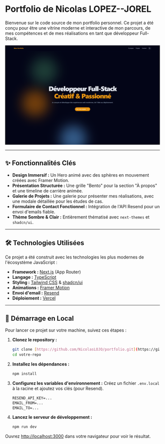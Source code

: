 # Portfolio de Nicolas LOPEZ--JOREL

Bienvenue sur le code source de mon portfolio personnel. Ce projet a été conçu pour être une vitrine moderne et interactive de mon parcours, de mes compétences et de mes réalisations en tant que développeur Full-Stack.

![Aperçu du portfolio](public/portfolio.png)

---

## ✨ Fonctionnalités Clés

- **Design Immersif :** Un Hero animé avec des sphères en mouvement créées avec Framer Motion.
- **Présentation Structurée :** Une grille "Bento" pour la section "À propos" et une timeline de carrière animée.
- **Galerie de Projets :** Une galerie pour présenter mes réalisations, avec une modale détaillée pour les études de cas.
- **Formulaire de Contact Fonctionnel :** Intégration de l'API Resend pour un envoi d'emails fiable.
- **Thème Sombre & Clair :** Entièrement thématisé avec `next-themes` et `shadcn/ui`.

---

## 🛠️ Technologies Utilisées

Ce projet a été construit avec les technologies les plus modernes de l'écosystème JavaScript :

- **Framework :** [Next.js](https://nextjs.org/) (App Router)
- **Langage :** [TypeScript](https://www.typescriptlang.org/)
- **Styling :** [Tailwind CSS](https://tailwindcss.com/) & [shadcn/ui](https://ui.shadcn.com/)
- **Animations :** [Framer Motion](https://www.framer.com/motion/)
- **Envoi d'email :** [Resend](https://resend.com/)
- **Déploiement :** [Vercel](https://vercel.com/)

---

## 🚀 Démarrage en Local

Pour lancer ce projet sur votre machine, suivez ces étapes :

1.  **Clonez le repository :**

    ```bash
    git clone [https://github.com/NicolasLOJO/portfolio.git](https://github.com/NicolasLOJO/portfolio.git)
    cd votre-repo
    ```

2.  **Installez les dépendances :**

    ```bash
    npm install
    ```

3.  **Configurez les variables d'environnement :**
    Créez un fichier `.env.local` à la racine et ajoutez vos clés (pour Resend).

    ```
    RESEND_API_KEY=...
    EMAIL_FROM=...
    EMAIL_TO=...
    ```

4.  **Lancez le serveur de développement :**
    ```bash
    npm run dev
    ```

Ouvrez [http://localhost:3000](http://localhost:3000) dans votre navigateur pour voir le résultat.
